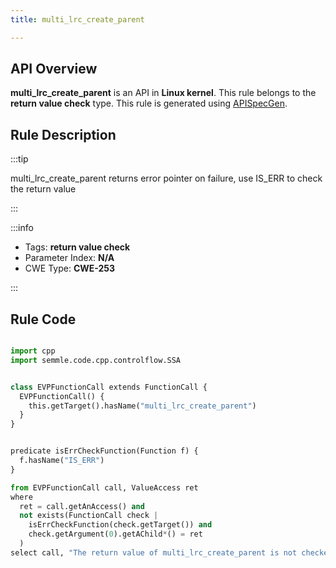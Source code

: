 ```yaml
---
title: multi_lrc_create_parent

---
```



## API Overview
**multi_lrc_create_parent** is an API in **Linux kernel**. This rule belongs to the **return value check** type. This rule is generated using [APISpecGen](../../tools/APISpecGen).
## Rule Description

:::tip

multi_lrc_create_parent returns error pointer on failure, use IS_ERR to check the return value

:::

:::info

- Tags: **return value check**
- Parameter Index: **N/A**
- CWE Type: **CWE-253**

:::

## Rule Code
```python

import cpp
import semmle.code.cpp.controlflow.SSA


class EVPFunctionCall extends FunctionCall {
  EVPFunctionCall() {
    this.getTarget().hasName("multi_lrc_create_parent")
  }
}


predicate isErrCheckFunction(Function f) {
  f.hasName("IS_ERR") 
}

from EVPFunctionCall call, ValueAccess ret
where
  ret = call.getAnAccess() and
  not exists(FunctionCall check |
    isErrCheckFunction(check.getTarget()) and
    check.getArgument(0).getAChild*() = ret
  )
select call, "The return value of multi_lrc_create_parent is not checked with IS_ERR."
    
```